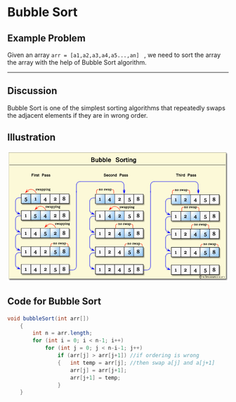 # Bubble Sort

## Example Problem

Given an array ``arr = [a1,a2,a3,a4,a5...,an] `` , we need to sort the array the array with the help of Bubble Sort algorithm.

<hr>

## Discussion
Bubble Sort is one of the simplest sorting algorithms that repeatedly swaps the adjacent elements if they are in wrong order.

## Illustration
<img src="https://github.com/Ahel2000/StarBuzz/blob/master/bubble-sort.png"/>

## Code for Bubble Sort
```java
void bubbleSort(int arr[]) 
    { 
        int n = arr.length; 
        for (int i = 0; i < n-1; i++) 
            for (int j = 0; j < n-i-1; j++) 
                if (arr[j] > arr[j+1]) //if ordering is wrong
                {   int temp = arr[j]; //then swap a[j] and a[j+1]
                    arr[j] = arr[j+1]; 
                    arr[j+1] = temp; 
                } 
    } 
    
